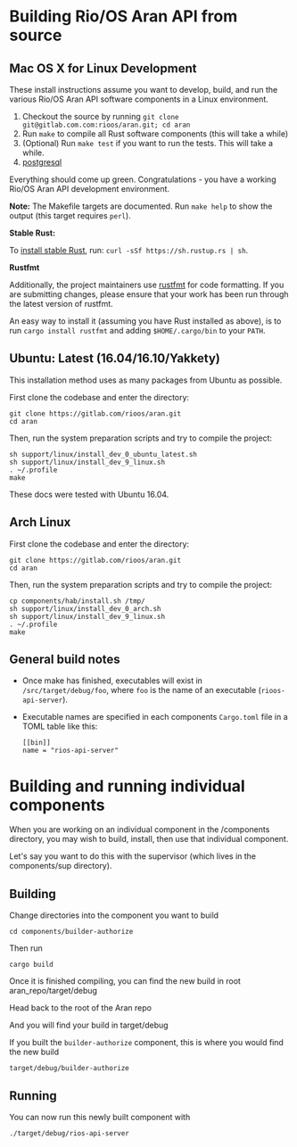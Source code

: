 # Building Rio/OS Aran API from source

## Mac OS X for Linux Development

These install instructions assume you want to develop, build, and run the
various Rio/OS Aran API software components in a Linux environment.

1. Checkout the source by running `git clone git@gitlab.com.com:rioos/aran.git; cd aran`
1. Run `make` to compile all Rust software components (this will take a while)
1. (Optional) Run `make test` if you want to run the tests. This will take a while.
1. [postgresql](https://postgresql.com)

Everything should come up green. Congratulations - you have a working Rio/OS Aran API
development environment.

**Note:** The Makefile targets are documented. Run `make help` to show the
output (this target requires `perl`).

**Stable Rust:**

To [install stable Rust](https://www.rust-lang.org/install.html), run: `curl -sSf
https://sh.rustup.rs | sh`.

**Rustfmt**

Additionally, the project maintainers use
[rustfmt](https://github.com/rust-lang-nursery/rustfmt) for code formatting. If
you are submitting changes, please ensure that your work has been run through
the latest version of rustfmt.

An easy way to install it (assuming you have
Rust installed as above), is to run `cargo install rustfmt` and adding
`$HOME/.cargo/bin` to your `PATH`.

## Ubuntu: Latest (16.04/16.10/Yakkety)

This installation method uses as many packages from Ubuntu as possible.

First clone the codebase and enter the directory:

```
git clone https://gitlab.com/rioos/aran.git
cd aran
```

Then, run the system preparation scripts and try to compile the project:

```
sh support/linux/install_dev_0_ubuntu_latest.sh
sh support/linux/install_dev_9_linux.sh
. ~/.profile
make

```

These docs were tested with Ubuntu 16.04.

## Arch Linux

First clone the codebase and enter the directory:

```
git clone https://gitlab.com/rioos/aran.git
cd aran
```

Then, run the system preparation scripts and try to compile the project:

```
cp components/hab/install.sh /tmp/
sh support/linux/install_dev_0_arch.sh
sh support/linux/install_dev_9_linux.sh
. ~/.profile
make
```

## General build notes

- Once make has finished, executables will exist in `/src/target/debug/foo`,
  where `foo` is the name of an executable (`rioos-api-server`).
- Executable names are specified in each components `Cargo.toml` file in a TOML
  table like this:

	  [[bin]]
	  name = "rios-api-server"


# Building and running individual components

When you are working on an individual component in the /components directory, you may wish to build, install, then use that individual component.

Let's say you want to do this with the supervisor (which lives in the components/sup directory).

## Building

Change directories into the component you want to build

```
cd components/builder-authorize
```

Then run

```
cargo build
```

Once it is finished compiling, you can find the new build in root aran_repo/target/debug

Head back to the root of the Aran repo

And you will find your build in target/debug

If you built the `builder-authorize` component, this is where you would find the new build

```
target/debug/builder-authorize
```

## Running

You can now run this newly built component with

```
./target/debug/rios-api-server
```
